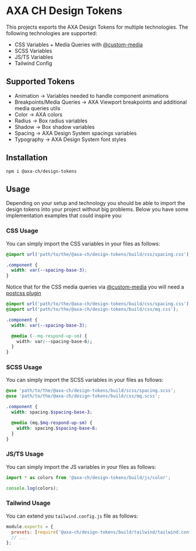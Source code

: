 # AXA CH Design Tokens

This projects exports the AXA Design Tokens for multiple technologies.
The following technologies are supported:

- CSS Variables + Media Queries with [@custom-media](https://drafts.csswg.org/mediaqueries-5/#custom-mq)
- SCSS Variables
- JS/TS Variables
- Tailwind Config

## Supported Tokens

- Animation -> Variables needed to handle component animations
- Breakpoints/Media Queries -> AXA Viewport breakpoints and additional media queries utils
- Color -> AXA colors
- Radius -> Box radius variables
- Shadow -> Box shadow variables
- Spacing -> AXA Design System spacings variables
- Typography -> AXA Design System font styles

## Installation

```shell
npm i @axa-ch/design-tokens
```

## Usage

Depending on your setup and technology you should be able to import the design tokens into your project without big problems.
Below you have some implementation examples that could inspire you:

### CSS Usage

You can simply import the CSS variables in your files as follows:

```css
@import url('path/to/the/@axa-ch/design-tokens/build/css/spacing.css');

.component {
  width: var(--spacing-base-3);
}
```

Notice that for the CSS media queries via [@custom-media](https://drafts.csswg.org/mediaqueries-5/#custom-mq) you will need a [postcss plugin](https://github.com/csstools/postcss-custom-media)

```css
@import url('path/to/the/@axa-ch/design-tokens/build/css/spacing.css');
@import url('path/to/the/@axa-ch/design-tokens/build/css/mq.css');

.component {
  width: var(--spacing-base-3);

  @media (--mq-respond-up-sm) {
    width: var(--spacing-base-6);
  }
}
```

### SCSS Usage

You can simply import the SCSS variables in your files as follows:

```scss
@use 'path/to/the/@axa-ch/design-tokens/build/scss/spacing.scss';
@use 'path/to/the/@axa-ch/design-tokens/build/css/mq.scss';

.component {
  width: spacing.$spacing-base-3;

  @media (mq.$mq-respond-up-sm) {
    width: spacing.$spacing-base-6;
  }
}
```

### JS/TS Usage

You can simply import the JS variables in your files as follows:

```ts
import * as colors from '@axa-ch/design-tokens/build/js/color';

console.log(colors);
```

### Tailwind Usage

You can extend you `tailwind.config.js` file as follows:

```js
module.exports = {
  presets: [require('@axa-ch/design-tokens/build/tailwind/tailwind.config')],
  // ...
};
```
